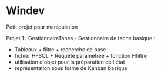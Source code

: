 # Windev
Petit projet pour manipulation 

Projet 1 : GestionnaireTahes - Gestionnaire de tache basique : 

- Tableaux + filtre + recherche de base
- fichier HFSQL + Requête paramétrée + fonction Hfiltre
- utilisation d'objet pour la préparation de l'état 
- représentation sous forme de Kanban basique 
